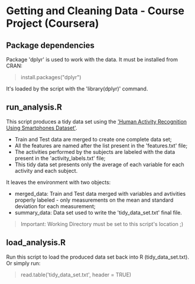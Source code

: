 # Getting and Cleaning Data - Course Project (Coursera)

## Package dependencies
Package 'dplyr' is used to work with the data. It must be installed from CRAN:

> install.packages("dplyr")

It's loaded by the script with the 'library(dplyr)' command.

## run_analysis.R

This script produces a tidy data set using the ['Human Activity Recognition Using Smartphones Dataset'](http://archive.ics.uci.edu/ml/datasets/Human+Activity+Recognition+Using+Smartphones).

* Train and Test data are merged to create one complete data set;
* All the features are named after the list present in the 'features.txt' file;
* The activities performed by the subjects are labeled with the data present in the 'activity_labels.txt' file;
* This tidy data set presents only the average of each variable for each activity and each subject.

It leaves the environment with two objects:

* merged_data: Train and Test data merged with variables and avtivities properly labeled - only measurements on the mean and standard deviation for each measurement;
* summary_data: Data set used to write the 'tidy_data_set.txt' final file.

> Important: Working Directory must be set to this script's location ;)

## load_analysis.R

Run this script to load the produced data set back into R (tidy_data_set.txt).
Or simply run:

> read.table('tidy_data_set.txt', header = TRUE)